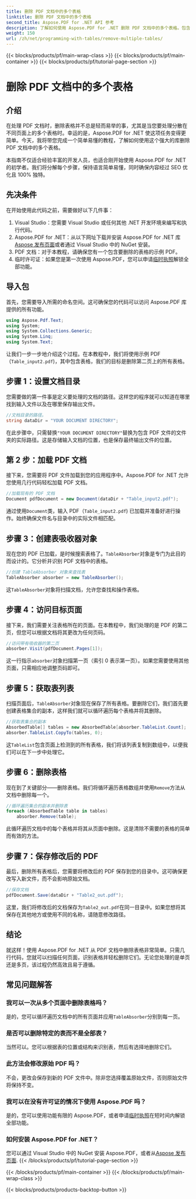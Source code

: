 ```yaml
---
title: 删除 PDF 文档中的多个表格
linktitle: 删除 PDF 文档中的多个表格
second_title: Aspose.PDF for .NET API 参考
description: 了解如何使用 Aspose.PDF for .NET 删除 PDF 文档中的多个表格。包含代码示例、常见问题解答和详细说明的分步指南。
weight: 150
url: /zh/net/programming-with-tables/remove-multiple-tables/
---
```


{{< blocks/products/pf/main-wrap-class >}}
{{< blocks/products/pf/main-container >}}
{{< blocks/products/pf/tutorial-page-section >}}

# 删除 PDF 文档中的多个表格

## 介绍

在处理 PDF 文档时，删除表格并不总是轻而易举的事，尤其是当您要处理分散在不同页面上的多个表格时。幸运的是，Aspose.PDF for .NET 使这项任务变得更简单。今天，我将带您完成一个简单易懂的教程，了解如何使用这个强大的库删除 PDF 文档中的多个表格。

本指南不仅适合经验丰富的开发人员，也适合刚开始使用 Aspose.PDF for .NET 的初学者。我们将分解每个步骤，保持语言简单易懂，同时确保内容经过 SEO 优化且 100% 独特。

## 先决条件

在开始使用此代码之前，需要做好以下几件事：

1. Visual Studio：您需要 Visual Studio 或任何其他 .NET 开发环境来编写和执行代码。
2. Aspose.PDF for .NET：从以下网址下载并安装 Aspose.PDF for .NET 库[Aspose 发布页面](https://releases.aspose.com/pdf/net/)或者通过 Visual Studio 中的 NuGet 安装。
3. PDF 文档：对于本教程，请确保您有一个包含要删除的表格的示例 PDF。
4. 临时许可证：如果您是第一次使用 Aspose.PDF，您可以申请[临时执照](https://purchase.aspose.com/temporary-license/)解锁全部功能。

## 导入包

首先，您需要导入所需的命名空间。这可确保您的代码可以访问 Aspose.PDF 库提供的所有功能。

```csharp
using Aspose.Pdf.Text;
using System;
using System.Collections.Generic;
using System.Linq;
using System.Text;
```

让我们一步一步地介绍这个过程。在本教程中，我们将使用示例 PDF（`Table_input2.pdf`)，其中包含表格，我们的目标是删除第二页上的所有表格。

## 步骤 1：设置文档目录
您需要做的第一件事是定义要处理的文档的路径。这样您的程序就可以知道在哪里找到输入文件以及在哪里保存输出文件。

```csharp
//文档目录的路径。
string dataDir = "YOUR DOCUMENT DIRECTORY";
```

在此步骤中，只需替换`"YOUR DOCUMENT DIRECTORY"`替换为包含 PDF 文件的文件夹的实际路径。这是存储输入文档的位置，也是保存最终输出文件的位置。

## 第 2 步：加载 PDF 文档
接下来，您需要将 PDF 文件加载到您的应用程序中。Aspose.PDF for .NET 允许您使用几行代码轻松加载 PDF 文档。

```csharp
//加载现有的 PDF 文档
Document pdfDocument = new Document(dataDir + "Table_input2.pdf");
```

通过使用`Document`类，输入 PDF（`Table_input2.pdf`) 已加载并准备好进行操作。始终确保文件名与目录中的实际文件相匹配。

## 步骤 3：创建表吸收器对象
现在您的 PDF 已加载，是时候搜索表格了。`TableAbsorber`对象是专门为此目的而设计的。它分析并识别 PDF 文档中的表格。

```csharp
//创建 TableAbsorber 对象来查找表
TableAbsorber absorber = new TableAbsorber();
```

这`TableAbsorber`对象将扫描文档，允许您查找和操作表格。

## 步骤 4：访问目标页面
接下来，我们需要关注表格所在的页面。在本教程中，我们处理的是 PDF 的第二页，但您可以根据文档将其更改为任何页码。

```csharp
//访问带有吸收器的第二页
absorber.Visit(pdfDocument.Pages[1]);
```

这一行指示`absorber`对象扫描第一页（索引 0 表示第一页）。如果您需要使用其他页面，只需相应地调整页码即可。

## 步骤 5：获取表列表
扫描页面后，`TableAbsorber`对象现在保存了所有表格。要删除它们，我们首先要创建表格集合的副本，这样我们就可以循环遍历每个表格并将其删除。

```csharp
//获取表集合的副本
AbsorbedTable[] tables = new AbsorbedTable[absorber.TableList.Count];
absorber.TableList.CopyTo(tables, 0);
```

这`TableList`包含页面上检测到的所有表格，我们将该列表复制到数组中，以便我们可以在下一步中处理它。

## 步骤 6：删除表格
现在到了关键部分——删除表格。我们将循环遍历表格数组并使用`Remove`方法从文档中删除每一个。

```csharp
//循环遍历集合的副本并删除表
foreach (AbsorbedTable table in tables)
    absorber.Remove(table);
```

此循环遍历文档中的每个表格并将其从页面中删除。这是清除不需要的表格的简单而有效的方法。

## 步骤 7：保存修改后的 PDF
最后，删除所有表格后，您需要将修改后的 PDF 保存到您的目录中。这可确保更改写入新文件，而不会影响原始文档。

```csharp
//保存文档
pdfDocument.Save(dataDir + "Table2_out.pdf");
```

这里，我们将修改后的文档保存为`Table2_out.pdf`在同一目录中。如果您想将其保存在其他地方或使用不同的名称，请随意修改路径。

## 结论

就这样！使用 Aspose.PDF for .NET 从 PDF 文档中删除表格非常简单。只需几行代码，您就可以扫描任何页面，识别表格并轻松删除它们。无论您处理的是单页还是多页，该过程仍然高效且易于遵循。

## 常见问题解答

### 我可以一次从多个页面中删除表格吗？
是的，您可以循环遍历文档中的所有页面并应用`TableAbsorber`分别到每一页。

### 是否可以删除特定的表而不是全部表？
当然可以。您可以根据表的位置或结构来识别表，然后有选择地删除它们。

### 此方法会修改原始 PDF 吗？
不会，更改会保存到新的 PDF 文件中。除非您选择覆盖原始文件，否则原始文件将保持不变。

### 我可以在没有许可证的情况下使用 Aspose.PDF 吗？
是的，您可以使用功能有限的 Aspose.PDF，或者申请[临时执照](https://purchase.aspose.com/temporary-license/)在短时间内解锁全部功能。

### 如何安装 Aspose.PDF for .NET？
您可以通过 Visual Studio 中的 NuGet 安装 Aspose.PDF，或者从[Aspose 发布页面](https://releases.aspose.com/pdf/net/).
{{< /blocks/products/pf/tutorial-page-section >}}

{{< /blocks/products/pf/main-container >}}
{{< /blocks/products/pf/main-wrap-class >}}

{{< blocks/products/products-backtop-button >}}
